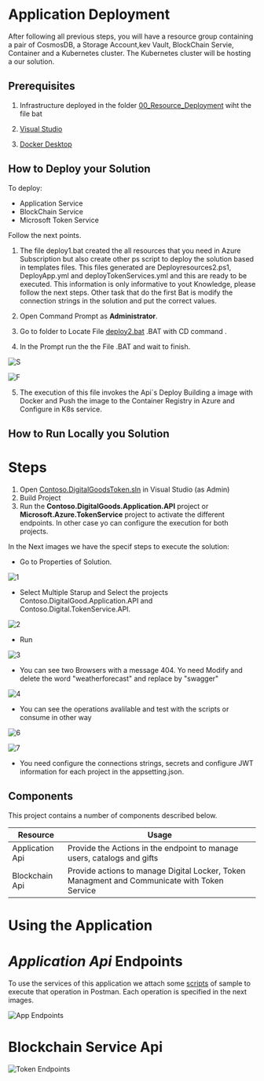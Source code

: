 # Application Deployment

After following all previous steps, you will have a resource group containing a pair of CosmosDB, a Storage Account,kev Vault, BlockChain Servie, Container and a Kubernetes cluster. The Kubernetes cluster will be hosting a our solution.



## Prerequisites

1. Infrastructure deployed in the folder [00_Resource_Deployment](../00_Resource_Deployment) wiht the file bat

2. [Visual Studio](https://visualstudio.microsoft.com/)

3. [Docker Desktop](https://www.docker.com/products/docker-desktop/)

## How to Deploy your Solution

To deploy:

* Application Service
* BlockChain Service
* Microsoft Token Service 

Follow the next points.


1. The file deploy1.bat created the all resources that you need in Azure Subscription but also create other ps script to deploy the solution based in templates files. This files generated are Deployresources2.ps1, DeployApp.yml and deployTokenServices.yml and this are ready to be executed. This information is only informative to yout Knowledge, please follow the next steps. Other task that do the first Bat is modify the connection strings in the solution and put the correct values. 

2. Open Command Prompt as **Administrator**.

3. Go to folder to Locate File [deploy2.bat](../deploy2.bat) .BAT with CD command .

4. In the Prompt run the the File .BAT and wait to 
finish.

![S](./References/S.png)

![F](./References/S.png)

5. The execution of this file invokes the Api´s Deploy Building a image with Docker and Push the image to the Container Registry in Azure and Configure in K8s service.

## How to Run Locally you Solution

# Steps
1. Open [Contoso.DigitalGoodsToken.sln](./src/Contoso.DigitalGoodsToken.sln) in Visual Studio (as Admin)
2. Build Project
3. Run the **Contoso.DigitalGoods.Application.API** project or **Microsoft.Azure.TokenService** project to activate the different endpoints. In other case yo can configure the execution for both projects.

In the Next images we have the specif steps to execute the solution:

* Go to Properties of Solution.

![1 ](./Local/1.png)

* Select Multiple Starup and Select the projects Contoso.DigitalGood.Application.API and Contoso.Digital.TokenService.API.

![2 ](./Local/2.png)

* Run

![3 ](./Local/3.png)

* You can see two Browsers with a message 404. Yo need Modify and delete the word "weatherforecast" and replace by "swagger"

![4 ](./Local/4.png)

* You can see the operations avalilable and test with the scripts or consume in other way

![6 ](./Local/6.png)

![7 ](./Local/7.png)

* You need configure the connections strings, secrets and configure JWT information for each project in the appsetting.json.


## Components
This project contains a number of components described below.

| Resource              | Usage                                                                                     |
|-----------------------|-------------------------------------------------------------------------------------------|
| Application Api  | Provide the Actions in the endpoint to manage users, catalogs and gifts        |
| Blockchain Api  |Provide actions to manage Digital Locker, Token Managment and Communicate with Token Service|                                                     |


 # Using the Application  

 
 

  # _Application Api_ Endpoints


To use the services of this application we attach some [scripts](./Scripts.zip) of sample to execute that operation in Postman. Each operation is specified in the next images.

  ![App Endpoints](../Reference/Apis/ApplicationApi.png)


  # Blockchain Service Api

  ![Token Endpoints](../Reference/Apis/BlockchainApi.png)
